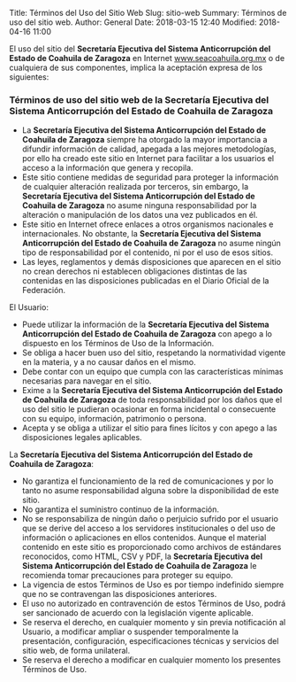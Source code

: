 Title: Términos del Uso del Sitio Web
Slug: sitio-web
Summary: Términos de uso del sitio web.
Author: General
Date: 2018-03-15 12:40
Modified: 2018-04-16 11:00


El uso del sitio del **Secretaría Ejecutiva del Sistema Anticorrupción del Estado de Coahuila de Zaragoza** en Internet www.seacoahuila.org.mx o de cualquiera de sus componentes, implica la aceptación expresa de los siguientes:

### Términos de uso del sitio web de la Secretaría Ejecutiva del Sistema Anticorrupción del Estado de Coahuila de Zaragoza

* La **Secretaría Ejecutiva del Sistema Anticorrupción del Estado de Coahuila de Zaragoza** siempre ha otorgado la mayor importancia a difundir información de calidad, apegada a las mejores metodologías, por ello ha creado este sitio en Internet para facilitar a los usuarios el acceso a la información que genera y recopila.
* Este sitio contiene medidas de seguridad para proteger la información de cualquier alteración realizada por terceros, sin embargo, la **Secretaría Ejecutiva del Sistema Anticorrupción del Estado de Coahuila de Zaragoza** no asume ninguna responsabilidad por la alteración o manipulación de los datos una vez publicados en él.
* Este sitio en Internet ofrece enlaces a otros organismos nacionales e internacionales. No obstante, la **Secretaría Ejecutiva del Sistema Anticorrupción del Estado de Coahuila de Zaragoza** no asume ningún tipo de responsabilidad por el contenido, ni por el uso de esos sitios.
* Las leyes, reglamentos y demás disposiciones que aparecen en el sitio no crean derechos ni establecen obligaciones distintas de las contenidas en las disposiciones publicadas en el Diario Oficial de la Federación.

El Usuario:

* Puede utilizar la información de la **Secretaría Ejecutiva del Sistema Anticorrupción del Estado de Coahuila de Zaragoza** con apego a lo dispuesto en los Términos de Uso de la Información.
* Se obliga a hacer buen uso del sitio, respetando la normatividad vigente en la materia, y a no causar daños en el mismo.
* Debe contar con un equipo que cumpla con las características mínimas necesarias para navegar en el sitio.
* Exime a la **Secretaría Ejecutiva del Sistema Anticorrupción del Estado de Coahuila de Zaragoza** de toda responsabilidad por los daños que el uso del sitio le pudieran ocasionar en forma incidental o consecuente con su equipo, información, patrimonio o persona.
* Acepta y se obliga a utilizar el sitio para fines lícitos y con apego a las disposiciones legales aplicables.

La **Secretaría Ejecutiva del Sistema Anticorrupción del Estado de Coahuila de Zaragoza**:

* No garantiza el funcionamiento de la red de comunicaciones y por lo tanto no asume responsabilidad alguna sobre la disponibilidad de este sitio.
* No garantiza el suministro continuo de la información.
* No se responsabiliza de ningún daño o perjuicio sufrido por el usuario que se derive del acceso a los servidores institucionales o del uso de información o aplicaciones en ellos contenidos. Aunque el material contenido en este sitio es proporcionado como archivos de estándares reconocidos, como HTML, CSV y PDF, la **Secretaría Ejecutiva del Sistema Anticorrupción del Estado de Coahuila de Zaragoza** le recomienda tomar precauciones para proteger su equipo.
* La vigencia de estos Términos de Uso es por tiempo indefinido siempre que no se contravengan las disposiciones anteriores.
* El uso no autorizado en contravención de estos Términos de Uso, podrá ser sancionado de acuerdo con la legislación vigente aplicable.
* Se reserva el derecho, en cualquier momento y sin previa notificación al Usuario, a modificar ampliar o suspender temporalmente la presentación, configuración, especificaciones técnicas y servicios del sitio web, de forma unilateral.
* Se reserva el derecho a modificar en cualquier momento los presentes Términos de Uso.

